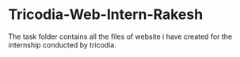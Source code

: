 # Tricodia-Web-Intern-Rakesh
The task folder contains all the files of website i have created for the internship conducted by tricodia.
